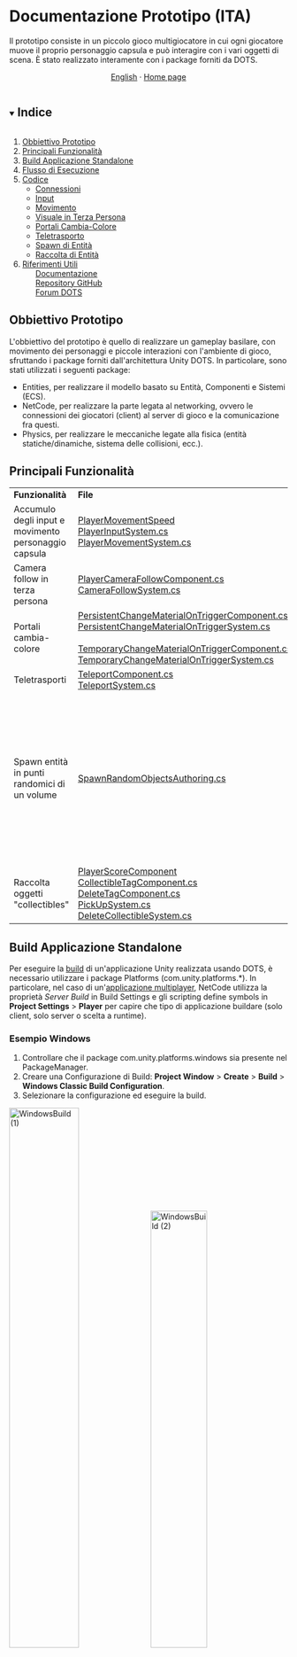 # Documentazione Prototipo (ITA)

Il prototipo consiste in un piccolo gioco multigiocatore in cui ogni giocatore muove il proprio personaggio 
capsula e può interagire con i vari oggetti di scena. È stato realizzato interamente con i package forniti 
da DOTS.
<br/>
<p align="center">
	<a href="https://github.com/mikyll/UnityDOTS-Thesis/blob/main/Documentation/Prototype%20Documentation.md">English</a>
	·
	<a href="https://github.com/mikyll/UnityDOTS-Thesis">Home page</a>
</p>

<!-- TABLE OF CONTENTS -->
<details open="open">
	<summary><h2 style="display: inline-block">Indice</h2></summary>
	<ol>
		<li><a href="#obbiettivo-prototipo">Obbiettivo Prototipo</a></li>
		<li><a href="#principali-funzionalità">Principali Funzionalità</a></li>
		<li><a href="#build-applicazione-standalone">Build Applicazione Standalone</a></li>
		<li><a href="#flusso-di-esecuzione">Flusso di Esecuzione</a></li>
		<li><a href="#codice">Codice</a>
			<ul>
				<li><a href="#connessioni">Connessioni</a></li>
				<li><a href="#input">Input</a></li>
				<li><a href="#movimento">Movimento</a></li>
				<li><a href="#visuale-in-terza-persona">Visuale in Terza Persona</a></li>
				<li><a href="#portali-cambia-colore">Portali Cambia-Colore</a></li>
				<li><a href="#teletrasporto">Teletrasporto</a></li>
				<li><a href="#spawn-di-entità">Spawn di Entità</a></li>
				<li><a href="#raccolta-di-entità">Raccolta di Entità</a></li>
			</ul>
		</li>
		<li><a href="#riferimenti-utili">Riferimenti Utili</a>
			<ul><a href="#documentazione">Documentazione</a></ul>
			<ul><a href="#repository-github">Repository GitHub</a></ul>
			<ul><a href="#forum-dots">Forum DOTS</a></ul>
		</li>
	</ol>
</details>

## Obbiettivo Prototipo

L'obbiettivo del prototipo è quello di realizzare un gameplay basilare, con movimento dei personaggi e 
piccole interazioni con l'ambiente di gioco, sfruttando i package forniti dall'architettura Unity DOTS. 
In particolare, sono stati utilizzati i seguenti package:
* Entities, per realizzare il modello basato su Entità, Componenti e Sistemi (ECS).
* NetCode, per realizzare la parte legata al networking, ovvero le connessioni dei giocatori (client) al 
server di gioco e la comunicazione fra questi.
* Physics, per realizzare le meccaniche legate alla fisica (entità statiche/dinamiche, sistema delle 
collisioni, ecc.).


## Principali Funzionalità

<table>
	<tr>
		<td><b>Funzionalità</b></td>
		<td><b>File</b></td>
		<td width="40%"><b>Dimostrazione</b></td>
	</tr>
	<tr>
		<td>Accumulo degli input e movimento personaggio capsula</td>
		<td><a href="https://github.com/mikyll/UnityDOTS-Thesis/blob/main/DOTS%20Prototype/Assets/Scripts/Components/PlayerMovementSpeed.cs">PlayerMovementSpeed</a><br/>
		<a href="https://github.com/mikyll/UnityDOTS-Thesis/blob/main/DOTS%20Prototype/Assets/Scripts/Systems/PlayerInputSystem.cs">PlayerInputSystem.cs</a><br/>
		<a href="https://github.com/mikyll/UnityDOTS-Thesis/blob/main/DOTS%20Prototype/Assets/Scripts/Systems/PlayerMovementSystem.cs">PlayerMovementSystem.cs</a></td>
		<td width="40%"><img src="https://github.com/mikyll/UnityDOTS-Thesis/blob/main/Documentation/Images/GIF_Movement.gif" alt="MovimentoGIF"/></td>
	</tr>
	<tr>
		<td>Camera follow in terza persona</td>
		<td><a href="https://github.com/mikyll/UnityDOTS-Thesis/blob/main/DOTS%20Prototype/Assets/Scripts/Components/PlayerCameraFollowComponent.cs">PlayerCameraFollowComponent.cs</a><br/>
			<a href="https://github.com/mikyll/UnityDOTS-Thesis/blob/main/DOTS%20Prototype/Assets/Scripts/Systems/CameraFollowSystem.cs">CameraFollowSystem.cs</a></td>
		<td width="40%"><img src="https://github.com/mikyll/UnityDOTS-Thesis/blob/main/Documentation/Images/GIF_CameraFollow.gif" alt="CameraFollowGIF"/></td>
	</tr>
	<tr>
		<td>Portali cambia-colore</td>
		<td><a href="https://github.com/mikyll/UnityDOTS-Thesis/blob/main/DOTS%20Prototype/Assets/Scripts/Components/PersistentChangeMaterialOnTriggerComponent.cs">PersistentChangeMaterialOnTriggerComponent.cs</a><br/>
		<a href="https://github.com/mikyll/UnityDOTS-Thesis/blob/main/DOTS%20Prototype/Assets/Scripts/Systems/PersistentChangeMaterialOnTriggerSystem.cs">PersistentChangeMaterialOnTriggerSystem.cs</a><br/><br/>
		<a href="https://github.com/mikyll/UnityDOTS-Thesis/blob/main/DOTS%20Prototype/Assets/Scripts/Components/TemporaryChangeMaterialOnTriggerComponent.cs">TemporaryChangeMaterialOnTriggerComponent.cs</a><br/>
		<a href="https://github.com/mikyll/UnityDOTS-Thesis/blob/main/DOTS%20Prototype/Assets/Scripts/Systems/TemporaryChangeMaterialOnTriggerSystem.cs">TemporaryChangeMaterialOnTriggerSystem.cs</a></td>
		<td width="40%"><img src="https://github.com/mikyll/UnityDOTS-Thesis/blob/main/Documentation/Images/GIF_ChangeMaterialPortals.gif" alt="PortaliColoreGIF"/></td>
	</tr>
	<tr>
		<td>Teletrasporti</td>
		<td><a href="https://github.com/mikyll/UnityDOTS-Thesis/blob/main/DOTS%20Prototype/Assets/Scripts/Components/TeleportComponent.cs">TeleportComponent.cs</a><br/>
		<a href="https://github.com/mikyll/UnityDOTS-Thesis/blob/main/DOTS%20Prototype/Assets/Scripts/Systems/TeleportSystem.cs">TeleportSystem.cs</a></td>
		<td width="40%"><img src="https://github.com/mikyll/UnityDOTS-Thesis/blob/main/Documentation/Images/GIF_Teleport.gif" alt="TeletrasportoGIF"/></td>
	</tr>
	<tr>
		<td>Spawn entità in punti randomici di un volume</td>
		<td><a href="https://github.com/mikyll/UnityDOTS-Thesis/blob/main/DOTS%20Prototype/Assets/Scripts/Components/SpawnRandomObjectsAuthoring.cs">SpawnRandomObjectsAuthoring.cs</a></td>
		<td width="40%"><span float="left"><img src="https://github.com/mikyll/UnityDOTS-Thesis/blob/main/Documentation/Images/GIF_SpawnEntities.gif" alt="SpawnEntitiesGIF" width="60%"/>
		<img src="https://github.com/mikyll/UnityDOTS-Thesis/blob/main/Documentation/Images/InspectorSpawnRandomAuthoring.png" alt="SpawnEntitiesGIF" width="35%"/></span></td>
	</tr>
	<tr>
		<td>Raccolta oggetti "collectibles"</td>
		<td><a href="https://github.com/mikyll/UnityDOTS-Thesis/blob/main/DOTS%20Prototype/Assets/Scripts/Components/PlayerScoreComponent.cs">PlayerScoreComponent</a><br/>
		<a href="https://github.com/mikyll/UnityDOTS-Thesis/blob/main/DOTS%20Prototype/Assets/Scripts/Components/PickUpSystem.cs">CollectibleTagComponent.cs</a><br/>
		<a href="https://github.com/mikyll/UnityDOTS-Thesis/blob/main/DOTS%20Prototype/Assets/Scripts/Components/DeleteTagComponent.cs">DeleteTagComponent.cs</a><br/>
		<a href="https://github.com/mikyll/UnityDOTS-Thesis/blob/main/DOTS%20Prototype/Assets/Scripts/Systems/PickUpSystem.cs">PickUpSystem.cs</a><br/>
		<a href="https://github.com/mikyll/UnityDOTS-Thesis/blob/main/DOTS%20Prototype/Assets/Scripts/Systems/DeleteCollectibleSystem.cs">DeleteCollectibleSystem.cs</a></td>
		<td width="40%"><img src="https://github.com/mikyll/UnityDOTS-Thesis/blob/main/Documentation/Images/GIF_PickupCollectibles.gif" alt="CollectiblesGIF"/></td>
	</tr>
</table>


## Build Applicazione Standalone
Per eseguire la <a href="https://docs.unity3d.com/Packages/com.unity.entities@0.17/manual/install_setup.html#standalone-builds">build</a> di un'applicazione Unity realizzata usando DOTS, è necessario utilizzare i package Platforms (com.unity.platforms.\*). In particolare, nel caso di un'<a href="https://docs.unity3d.com/Packages/com.unity.netcode@0.6/manual/client-server-worlds.html#standalone-builds">applicazione multiplayer</a>, NetCode utilizza la proprietà <i>Server Build</i> in Build Settings e gli scripting define symbols in **Project Settings** > **Player** per capire che tipo di applicazione buildare (solo client, solo server o scelta a runtime).
### Esempio Windows
1. Controllare che il package com.unity.platforms.windows sia presente nel PackageManager.
2. Creare una Configurazione di Build: **Project Window** > **Create** > **Build** > **Windows Classic Build Configuration**.
3. Selezionare la configurazione ed eseguire la build.
<p float="left">
<img src="https://github.com/mikyll/UnityDOTS-Thesis/blob/main/Documentation/Images/WindowsBuild%20(1).png" alt="WindowsBuild (1)" width="50%"/>
<img src="https://github.com/mikyll/UnityDOTS-Thesis/blob/main/Documentation/Images/WindowsBuild%20(2).png" alt="WindowsBuild (2)" width="45%"/>
</p>

## Flusso di Esecuzione

Il flusso di esecuzione del prototipo è il seguente:
1. All'avvio dell'applicazione viene eseguito il sistema Game, contenuto in Game.cs. Questo sistema realizza
	la connessione dei client al server, differenziando l'esecuzione del server, il quale si mette in ascolto
	per le connessioni, da quella dei client, che si connettono al server.
2. I client eseguono il sistema GoInGameClientSystem, che invia una richiesta al server per entrare in gioco
	e iniziare a inviare comandi e ricevere snapshot (ovvero gli aggiornamenti dello stato di gioco).
3. Il server esegue il sistema GoInGameServerSystem, che riceve le richieste di entrare in gioco e per
	ciascun giocatore abilita la comunicazione tramite comandi e snapshot, e genera un personaggio capsula.
4. L'applicazione, tramite il sistema PlayerInputSystem, controlla continuamente se il giocatore immette input 
	da tastiera e in caso li accumula in un buffer e li invia al server.
6. Il sistema PlayerMovementSystem applica gli input alle varie capsule, utilizzando la predizione lato client
	per rendere l'esecuzione più fluida e far percepire il meno possibile la latenza della rete.
8. Nel mentre si aggiornano anche gli altri sistemi che realizzano le varie funzionalità.


## Codice

NB: i pezzi di codice mostrati sono stati ritagliati per mostrare solo le parti fondamentali spiegate
nel testo.

### Connessioni
<details>
Il file <a href="https://github.com/mikyll/UnityDOTS-Thesis/blob/main/DOTS%20Prototype/Assets/Scripts/Game.cs">Game.cs</a> 
contiene la <i>logica per realizzare la connessione</i>. In particolare al suo interno c'è un sistema 
<b>Game</b> che controlla se il codice che esegue è quello di un client o di un server, svolgendo 
rispettivamente connect o listen.<br/>
Una volta che client e server sono connessi, è necessario indicare a NetCode che i client sono pronti a 
inviare comandi e ricevere snapshot dal server: appena la connessione viene stabilita, lato client inizia ad 
eseguire il sistema <b>GoInGameClientSystem</b>, che invia una RPC al server; lato server inizia ad eseguire il 
sistema <b>GoInGameServerSystem</b> che riceve la RPC e marchia il client come "in gioco", aggiungendo il 
componente <b>NetworkStreamInGame</b> all'entità che rappresenta la connessione e creando una personaggio 
capsula per il giocatore corrispondente al client.

#### Componente `EnableGame`

Dichiariamo la struttura <b>EnableGame</b> che ci servirà più avanti per indicare che i client o il server sono
pronti a stabilire la connessione ed entrare in gioco.

#### Sistema `Game`

[UpdateInWorld(UpdateInWorld.TargetWorld.Default)] indica che il sistema Game dev'essere eseguito nel mondo 
di default, in quanto questo mondo è sempre presente perché istanziato automaticamente da Unity.

Poiché il codice del sistema Game realizza la connessione, dev'essere eseguito una sola volta per run
dell'applicazione. Dunque, utilizziamo un ulteriore singleton <b>InitGameComponent</b>, per indicare quando il 
codice di questo sistema è già stato eseguito una volta: nella OnCreate() usiamo il metodo 
<b>RequireSingletonForUpdate<>()</b> per indicare l'entità che dev'essere presente affinché OnUpdate() venga
chiamata; dopodiché creiamo l'entità avente questo componente; infine nella OnUpdate() rimuoviamo tale
entità, così Unity non chiama più OnUpdate() del sistema Game.
<pre>
protected override void OnCreate()
{
	RequireSingletonForUpdate<InitGameComponent>();
	EntityManager.CreateEntity(typeof(InitGameComponent));
}
</pre>

La OnUpdate() itera su tutti i mondi presenti nell'applicazione e, dopo aver ottenuto il sistema
<b>NetworkStreamReceiveSystem</b> (che espone i metodi Connect e Listen), controlliamo se ci troviamo in un
client o in un server:
* Nel caso l'applicazione sia un client, sarà presente il mondo ClientWorld, al cui interno vi sarà il
gruppo di sistemi <b>ClientSimulationSystemGroup</b>. Dunque creiamo l'entità singleton <b>EnableGame</b> e
facciamo una connect a localhost:7979.
* Nel caso l'applicazione sia un server, sarà presente il mondo ServerWorld, al cui interno vi sarà il
gruppo di sistemi <b>ServerSimulationSystemGroup</b>. Dunque creiamo l'entità singleton <b>EnableGame</b> e
facciamo una listen sulla porta 7979.
<pre>
protected override void OnUpdate()
{
    EntityManager.DestroyEntity(GetSingletonEntity<InitGameComponent>());
    foreach (var world in World.All)
    {
        var network = world.GetExistingSystem<NetworkStreamReceiveSystem>();
        if (world.GetExistingSystem<ClientSimulationSystemGroup>() != null)
        {
            world.EntityManager.CreateEntity(typeof(EnableGame));
            NetworkEndPoint ep = NetworkEndPoint.LoopbackIpv4;
            ep.Port = 7979;
            ep = NetworkEndPoint.Parse(ClientServerBootstrap.RequestedAutoConnect, 7979);

            network.Connect(ep);
        }
        else if (world.GetExistingSystem<ServerSimulationSystemGroup>() != null)
        {
            world.EntityManager.CreateEntity(typeof(EnableGame));
            NetworkEndPoint ep = NetworkEndPoint.AnyIpv4;
            ep.Port = 7979;

            network.Listen(ep);
        }
    }
}
</pre>

#### Componente `GoInGameRequest`

Poiché non è stato aggiunto il componente <b>NetworkStreamInGame</b> all'entità che rappresenta la connessione 
fra un client ed il server, questi non possono comunicare inviando comandi o snapshot. Quindi, utilizziamo 
una RPC NetCode (IRpcCommand) per notificare al server che il client è pronto ad entrare in gioco, così il 
server può marcare la connessione e avviare la comunicazione.<br/>
Come spiegato nella documentazione di <a href="https://docs.unity3d.com/Packages/com.unity.netcode@0.6/manual/rpcs.html">NetCode</a>, 
per inviare una RPC è necessario creare un entità ed aggiungervi il comando RPC creato ed il componente
SendRpcCommandRequestComponent, che innesca il sistema di invio della RPC di Unity.

#### Sistema `GoInGameClientSystem`

L'attributo [UpdateInGroup(typeof(ClientSimulationSystemGroup))] indica che questo sistema dev'essere
aggiornato solo nei client, all'interno del gruppo ClientSimulationSystemGroup.<br/>
Vogliamo che questo sistema esegua una sola volta, quando il client deve entrare in gioco, per la precisione
dopo la connessione con il server, ma prima che venga avviata la comunicazione via comandi e snapshot.
Dunque, richiediamo che sia presente il singleton EnableGame e che l'entità rappresentante la connessione
(che possiede il componente <b>NetworkIdComponent</b>), non abbia <b>NetworkStreamInGame</b>.
<pre>
protected override void OnCreate()
{
    RequireSingletonForUpdate<EnableGame>();
    RequireForUpdate(GetEntityQuery(ComponentType.ReadOnly<NetworkIdComponent>(), ComponentType.Exclude<NetworkStreamInGame>()));
}
</pre>

Dopodiché nella OnUpdate(), iteriamo su tutte le entità che possiedono <b>NetworkIdComponent</b> ma non hanno
<b>NetworkStreamInGame</b>, ovvero l'entità della connessione. Dunque, utilizzando un command buffer, seguiamo 
la procedura per inviare la RPC: creiamo un'entità, vi aggiungiamo il comando RPC, ed infine aggiungiamo il
componente <b>SendRpcCommandRequestComponent</b> indicando la connessione target.
<pre>
protected override void OnUpdate()
{
    var commandBuffer = new EntityCommandBuffer(Allocator.Temp);
    Entities.WithNone<NetworkStreamInGame>().ForEach((Entity ent, in NetworkIdComponent id) =>
    {
        commandBuffer.AddComponent<NetworkStreamInGame>(ent);
        var req = commandBuffer.CreateEntity();
        commandBuffer.AddComponent<GoInGameRequest>(req);
        commandBuffer.AddComponent(req, new SendRpcCommandRequestComponent { TargetConnection = ent });
    }).Run();
    commandBuffer.Playback(EntityManager);
    commandBuffer.Dispose();
}
</pre>

#### Sistema `GoInGameServerSystem`

L'attributo [UpdateInGroup(typeof(ServerSimulationSystemGroup))] indica che questo sistema dev'essere
aggiornato solo nel server.<br/>
Vogliamo che questo sistema esegua solo quando, dopo che è stato aggiunto il singleton EnableGame, arriva 
una richiesta di RPC da un client. Dunque, richiediamo che sia presente EnableGame e che vi sia un'entità
avente come componenti il nostro comando RPC e <b>ReceiveRpcCommandRequestComponent</b>.
<pre>
protected override void OnCreate()
{
    RequireSingletonForUpdate<EnableGame>();
    RequireForUpdate(GetEntityQuery(ComponentType.ReadOnly<GoInGameRequest>(), ComponentType.ReadOnly<ReceiveRpcCommandRequestComponent>()));
}
</pre>

Nella OnUpdate() otteniamo la lista dei ghost prefab, ovvero i networked object. Nel nostro prototipo
l'unico ghost presente è la PlayerCapsule, ovvero il personaggio che ciascun giocatore controlla e muove per
la mappa. Poiché in futuro questa lista potrebbe essere ampliata, controlliamo comunque che il ghost sia
quello della capsula, ovvero se possiede il componente PlayerMovementSpeed, e lo salviamo in una
variabile.<br/>
Dopodiché otteniamo la lista dei <b>NetworkIdComponent</b> delle connessioni, salvandola in networkIdFromEntity,
ovvero un container <i>dictionary-like</i>. Tramite questo container possiamo assegnare il rispettivo id della 
connessione al componente <b>GhostOwnerComponent</b> del ghost di ciascun client. Questa è un'operazione 
fondamentale che bisogna fare a runtime, in quanto prima non è possibile conoscere a chi apparterrà un certo
ghost.
<br/>
Dunque iteriamo su tutte le entità che corrispondono a richieste RPC (aventi dunque GoInGameRequest e
ReceiveRpcCommandRequestComponent). Poiché nella richiesta è presente l'entità della connessione sorgente
da cui è partita la RPC, possiamo utilizzarla per aggiungervi il componente <b>NetworkStreamInGame</b> e 
iniziare la comunicazione via comandi e snapshot.
<br/>
Fatto questo, istanziamo la capsula del giocatore e aggiorniamo il NetworkId del proprietario di tale ghost.
<br/>
Infine, aggiungiamo alla capsula il buffer su cui verranno accumulati gli input del giocatore, ed alla
connessione il componente <b>CommandTargetComponent</b> che servirà al sistema di gestione degli input
per capire a quale ghost applicare gli input ricevuti dal giocatore. Inoltre, distruggiamo l'entità della
richiesta RPC altrimenti il sistema continua ad eseguire all'infinito.
<br/>
Ora è tutto impostato correttamente per permettere al client di accumulare input ed inviarli al server 
sottoforma di comandi, ed al server di ricevere questi comandi, applicarli nella propria simulazione ed
inviare le snapshot (ovvero gli aggiornamenti dello stato di gioco) al client.
<pre>
protected override void OnUpdate()
{
    var ghostCollection = GetSingletonEntity<GhostPrefabCollectionComponent>();
    var prefab = Entity.Null;
    var prefabs = EntityManager.GetBuffer<GhostPrefabBuffer>(ghostCollection);
    for (int ghostId = 0; ghostId < prefabs.Length; ++ghostId)
    {
        if (EntityManager.HasComponent<PlayerMovementSpeed>(prefabs[ghostId].Value))
            prefab = prefabs[ghostId].Value;
    }

    var commandBuffer = new EntityCommandBuffer(Allocator.Temp);
    var networkIdFromEntity = GetComponentDataFromEntity<NetworkIdComponent>(true);
    Entities.WithReadOnly(networkIdFromEntity).ForEach((Entity reqEnt, in GoInGameRequest req, in ReceiveRpcCommandRequestComponent reqSrc) =>
    {
        commandBuffer.AddComponent<NetworkStreamInGame>(reqSrc.SourceConnection);
        UnityEngine.Debug.Log(String.Format("Server setting connection {0} to in game", networkIdFromEntity[reqSrc.SourceConnection].Value));

        var player = commandBuffer.Instantiate(prefab); // spawn capsula per il giocatore
        commandBuffer.SetComponent(player, new GhostOwnerComponent { NetworkId = networkIdFromEntity[reqSrc.SourceConnection].Value });

        commandBuffer.AddBuffer<PlayerInput>(player);
        commandBuffer.SetComponent(reqSrc.SourceConnection, new CommandTargetComponent { targetEntity = player });

        commandBuffer.DestroyEntity(reqEnt);
    }).Run();
    commandBuffer.Playback(EntityManager);
    commandBuffer.Dispose();
}
</pre>
</details>


### Input
<details>
Il file <a href="https://github.com/mikyll/UnityDOTS-Thesis/blob/main/DOTS%20Prototype/Assets/Scripts/Systems/PlayerMovementSystem.cs">PlayerInputSystem.cs</a> contiene la logica per l'accumulo degli input del giocatore. Essendo questo un gioco multiplayer, non basta semplicemente campionare l'input e usarlo direttamente, ma è necessario immagazzinarlo da qualche parte (una struttura <b><a href="https://docs.unity3d.com/Packages/com.unity.netcode@0.6/api/Unity.NetCode.ICommandData.html?q=ICommandData">ICommandData</a></b>) ed inviarlo al Server sotto forma di comando, così che anche lui possa applicarlo nella propria simulazione. Infatti, poiché NetCode si basa su un modello a server autoritativo, la simulazione viene eseguita sia su client che su server, ma il server ha l'autorità, ovvero la sua simulazione è sempre corretta ed il client deve correggere la propria in base a questa.

#### Comando `PlayerInput`
La struttura PlayerInput implementa l'interfaccia ICommandData, ovvero l'interfaccia necessaria per realizzare un comando in NetCode. Questa non è altro che un <a href="https://docs.unity3d.com/Packages/com.unity.entities@0.17/manual/dynamic_buffers.html#:~:text=A%20DynamicBuffer%20is%20a%20type,the%20internal%20capacity%20is%20exhausted.">buffer dinamico</a> utilizzato per accumulare comandi da trasmettere attraverso una connessione. Infatti, questa interfaccia espone la proprietà Tick, che dev'essere specificata, in quanto indica il tick di esecuzione della simulazione in cui è stato campionato l'input, così che il server, quando lo riceverà, potrà applicarlo nello stesso momento del client, indipendentemente dalla latenza della rete. Il tick permette anche di sfruttare la <a href="https://docs.unity3d.com/Packages/com.unity.netcode@0.6/manual/prediction.html">predizione lato client</a> fornita da NetCode.<br/>
Nel nostro caso questa struttura contiene, oltre al tick, i campi horizontal e vertical, che indicano rispettivamente il movimento sull'asse x e sull'asse y.
<pre>
public struct PlayerInput : ICommandData
{
	public uint Tick { get; set; }
	public int horizontal;
	public int vertical;
}
</pre>

#### Sistema `PlayerInputSystem`
La raccolta degli input avviene tramite il sistema <b>PlayerInputSystem</b>, che esegue solo lato client. All'interno di questo, in OnCreate(), innanzitutto richiediamo che, affinché il sistema venga aggiornato, siano presenti il singleton <b>NetworkIdComponent</b> (che identifica una connessione, dunque un client) ed EnableGame (che indica che il gioco è iniziato). Poi salviamo in una variabile il gruppo di sistema <b>ClientSimulationSystemGroup</b>, in quanto da questo possiamo ottenere il tick del server (che aggiorna sempre ad un timestep fisso).
<pre>
ClientSimulationSystemGroup m_ClientSimulationSystemGroup;
protected override void OnCreate()
{
	RequireSingletonForUpdate<NetworkIdComponent>();
	RequireSingletonForUpdate<EnableGame>();
	m_ClientSimulationSystemGroup = World.GetExistingSystem<ClientSimulationSystemGroup>();
}
</pre>

La parte più complicata di questo sistema risiede nel metodo OnUpdate(): dopo aver ottenuto il singleton <b>CommandTargetComponent</b>, controlliamo che contenga il  riferimento all'entità capsula del giocatore. Poiché a runtime ci possono essere diversi giocatori, e di conseguenza diversi personaggi capsula, è necessario distinguere il client a cui appartengono. Il componente CommandTargetComponent serve proprio a questo: è un singleton, diverso per ogni client. Infatti, quando l'applicazione viene messa in esecuzione normalmente, è presente solo il World del client specifico, di conseguenza il singleton rappresenta l'entità ghost della capsula associata al client del mondo.
Però, poiché alla prima esecuzione questo componente non è inizializzato, dobbiamo gestire anche il caso in cui non contenga ancora l'entità. In questo caso semplicemente otteniamo l'id della connessione dal singleton NetworkIdComponent e, iterando su tutte le entità capsula, cerchiamo quella con il <b>NetworkId</b> (nel componente <b>GhostOwner</b>, che avevamo inizializzato in Game.cs) corrispondente. Una volta trovata, impostiamo il valore di targetEntity di CommandTargetComponent.
<pre>
var localInput = GetSingleton<CommandTargetComponent>().targetEntity; 
if (localInput == Entity.Null)
{
	var localPlayerId = GetSingleton<NetworkIdComponent>().Value;
	var commandBuffer = new EntityCommandBuffer(Allocator.Temp);
	var commandTargetEntity = GetSingletonEntity<CommandTargetComponent>();
	Entities.WithAll<PlayerMovementSpeed>().WithNone<PlayerInput>()
	.ForEach((Entity ent, ref GhostOwnerComponent ghostOwner) =>
	{
	if (ghostOwner.NetworkId == localPlayerId)
	{
		commandBuffer.AddBuffer<PlayerInput>(ent);
		commandBuffer.SetComponent(commandTargetEntity, new CommandTargetComponent { targetEntity = ent });
	}
	}).Run();
	commandBuffer.Playback(EntityManager);
	return;
}
</pre>

Fatto ciò possiamo finalmente campionare gli input: dopo aver aggiornato il tick del comando, con quello del server, ottenuto da ClientSimulationSystemGroup, impostiamo il valore di horizontal e vertical in base all'input ricevuto dall'utente. Infine, aggiungiamo l'input al buffer di comandi PlayerInput.
<pre>
var input = default(PlayerInput);
input.Tick = m_ClientSimulationSystemGroup.ServerTick;
if (Input.GetKey("a"))
	input.horizontal -= 1;
if (Input.GetKey("d"))
	input.horizontal += 1;
if (Input.GetKey("s"))
	input.vertical -= 1;
if (Input.GetKey("w"))
	input.vertical += 1;
var inputBuffer = EntityManager.GetBuffer<PlayerInput>(localInput);
inputBuffer.AddCommandData(input);
</pre>
</details>


### Movimento
<details>
Il file <a href="https://github.com/mikyll/UnityDOTS-Thesis/blob/main/DOTS%20Prototype/Assets/Scripts/Systems/PlayerMovementSystem.cs">PlayerMovementSystem.cs</a> contiene la logica per l'applicazione del movimento alle capsule dei giocatori, applicando la predizione. 

#### Componente `PlayerMovementSpeed`
È associato a un'entità capsula e ne indica la velocità di movimento.

#### Sistema `PlayerMovementSystem`
Questo sistema viene aggiornato all'interno del gruppo <b>GhostPredictionSystemGroup</b>, che permette di implementare la predizione lato client dei ghost.
In particolare, nella OnUpdate() otteniamo il tick di predizione da tale gruppo e iteriamo su tutte le entità capsule, inserendo nella lambda i componenti che ci serviranno.
Come prima cosa controlliamo se il codice della predizione dovrebbe eseguire, utilizzando il metodo <b>ShouldPredict()</b> per sapere se all'entità dev'essere applicata la predizione per il tick in questione. In caso affermativo, dal buffer PlayerInput otteniamo il comando relativo a tale tick, e applichiamo il movimento in base ai dati contenuti nel comando.
<pre>
var tick = m_GhostPredictionSystemGroup.PredictingTick;
var deltaTime = Time.DeltaTime;
Entities.ForEach((DynamicBuffer<PlayerInput> inputBuffer, ref PhysicsVelocity pv, in PredictedGhostComponent prediction, in PlayerMovementSpeed pms) =>
{
	if (!GhostPredictionSystemGroup.ShouldPredict(tick, prediction))
		return;
	PlayerInput input;
	inputBuffer.GetDataAtTick(tick, out input);
	var speed = pms.speed;
	
	if (input.horizontal > 0)
		pv.Linear.x += speed * deltaTime;
	if (input.horizontal < 0)
		pv.Linear.x -= speed * deltaTime;
	if (input.vertical > 0)
		pv.Linear.z += speed * deltaTime;
	if (input.vertical < 0)
		pv.Linear.z -= speed * deltaTime;
}).ScheduleParallel();
</pre>
</details>


### Visuale in Terza Persona
<details>
Il file <a href="https://github.com/mikyll/UnityDOTS-Thesis/blob/main/DOTS%20Prototype/Assets/Scripts/Systems/CameraFollowSystem.cs">CameraFollowSystem.cs</a> permette di realizzare una visuale di gioco in terza persona, in cui la camera principale segue il proprio personaggio capsula.

#### Sistema `CameraFollowSystem`
Come per PlayerInputSystem, questo sistema esegue nel gruppo ClientSimulationSystemGroup, in quanto la logica che realizza mostra un risultato diverso a seconda del client che esegue.
Il metodo OnUpdate() semplicemente salva in una variabile la posizione della camera principale <b>Camera.main</b> e, dopo aver ottenuto il singleton CommandTargetComponent contenente l'entità della capsula corrispondente al client, si cicla su tutte le entità capsule attualmente presenti a tempo di esecuzione. Dunque, si cerca l'entità corrispondente a quella contenuta in CommandTargetComponent, e si aggiorna la posizione della camera con quella della capsula, aggiungendovi un offset per avere una visuale completa. L'offset è ottenuto da un componente <b>PlayerCameraFollowComponent</b>, allegato all'entità capsula.
<pre>
var position = Camera.main.transform.position;

var commandTargetComponentEntity = GetSingletonEntity<CommandTargetComponent>();
var commandTargetComponent = GetComponent<CommandTargetComponent>(commandTargetComponentEntity);
Entities.WithAll<PlayerScoreComponent>().ForEach((Entity entity, in Translation translation, in PlayerCameraFollowComponent pcf) =>
{
	if (entity == commandTargetComponent.targetEntity && !pcf.fixedCamera)
	{
		position.x = translation.Value.x + pcf.xOffset;
		position.y = translation.Value.y + pcf.yOffset;
		position.z = translation.Value.z + pcf.zOffset;
	}
}).Run();
Camera.main.transform.position = position;
</pre>
</details>


### Portali Cambia-Colore 
<details>
I file <a href="https://github.com/mikyll/UnityDOTS-Thesis/blob/main/DOTS%20Prototype/Assets/Scripts/Systems/TemporaryChangeMaterialOnTriggerSystem.cs">TemporaryChangeMaterialOnTriggerSystem.cs</a> e <a href="https://github.com/mikyll/UnityDOTS-Thesis/blob/main/DOTS%20Prototype/Assets/Scripts/Systems/PersistentChangeMaterialOnTriggerSystem.cs">PersistentChangeMaterialOnTriggerSystem.cs</a> contengono la logica per cambiare il materiale del personaggio capsula che li attraversa. In particolare, questi sistemi rilevano gli eventi trigger causati dal passaggio di un personaggio capsula attraverso un portale avente rispettivamente il componente <b>TemporaryChangeMaterialOnTriggerComponent</b> e <b>PersistentChangeMaterialOnTriggerTagComponent</b>. Quindi modificano il materiale (dunque anche il colore) della capsula in modo temporaneo, finché la capsula non esce dal portale, oppure persistente.

#### Sistema `TemporaryChangeMaterialOnTriggerSystem`
Questo sistema itera sulle entità aventi un buffer di componenti <b>StatefulTriggerEvent</b> ed il componente <b>TemporaryChangeMaterialOnTriggerComponent</b>:
* <b>StatefulTriggerEvent</b> è contenuto nel file <a href="https://github.com/mikyll/UnityDOTS-Thesis/blob/main/DOTS%20Prototype/Assets/Scripts/Components/DynamicBufferTriggerEventAuthoring.cs">DynamicBufferTriggerEventAuthoring.cs</a> e permette di accumulare eventi di tipo Trigger (lanciati quando una oggetto attraversa un portale, tramite le proprietà del componente PhysicsShape di quest'ultimo). Tramite questo possiamo sapere il frame esatto di entrata ed uscita dal portale, oltre che i frame in cui un'entità rimane all'interno di esso, poiché vengono bufferizzati gli eventi Trigger singoli e si controlla lo stato del frame precedente. Tale file è stato preso dalla sub-repository <a href="https://github.com/Unity-Technologies/EntityComponentSystemSamples/blob/master/UnityPhysicsSamples/Documentation/samples.md">UnityPhysicsSamples</a> di Unity, in cui vi sono diversi esempi per l'utilizzo del package Physics.
* <b>TemporaryChangeMaterialOnTriggerComponent</b> contiene l'entità di cui il portale cambierà il materiale, ogni volta che questa entrerà nel portale.

All'interno del ForEach, iteriamo sugli eventi trigger del buffer, che contengono l'entità con la quale il portale ha avuto la collisione, controllando in particolare quando questa entra o esce:
* Quando entra, si aggiorna il materiale dell'entità con quello del portale.
* Quando esce, si ripristina il materiale originale dell'entità.
In questo modo, viene resettato il materiale originale dell'entità, non quello precedente all'ingresso nel portale.
<pre>
Entities.WithoutBurst().ForEach((Entity e, ref DynamicBuffer<StatefulTriggerEvent> triggerEventBuffer, ref TemporaryChangeMaterialOnTriggerComponent changeMaterial) =>
{
	for (int i = 0; i < triggerEventBuffer.Length; i++)
	{
		var triggerEvent = triggerEventBuffer[i];
		var otherEntity = triggerEvent.GetOtherEntity(e);
		
		// exclude other triggers and processed events
		if (triggerEvent.State == EventOverlapState.Stay || !nonTriggerMask.Matches(otherEntity))
		{
			continue;
		}
		if (triggerEvent.State == EventOverlapState.Enter)
		{
			var volumeRenderMesh = EntityManager.GetSharedComponentData<RenderMesh>(e);
			var overlappingRenderMesh = EntityManager.GetSharedComponentData<RenderMesh>(otherEntity);
			overlappingRenderMesh.material = volumeRenderMesh.material;
			commandBuffer.SetSharedComponent(otherEntity, overlappingRenderMesh);
		}
		else
		{
			// State == PhysicsEventState.Exit
			if (changeMaterial.ReferenceEntity == Entity.Null)
			{
				continue;
			}
			var overlappingRenderMesh = EntityManager.GetSharedComponentData<RenderMesh>(otherEntity);
			var referenceRenderMesh = EntityManager.GetSharedComponentData<RenderMesh>(changeMaterial.ReferenceEntity);
			overlappingRenderMesh.material = referenceRenderMesh.material;
			commandBuffer.SetSharedComponent(otherEntity, overlappingRenderMesh);
		}
	}
}).Run();
</pre>

#### Sistema `PersistentChangeMaterialOnTriggerSystem`
Il sistema PersistentChangeMaterialOnTriggerSystem è una versione semplificata di quello temporaneo. A differenza del precedente, non si gestisce la casistica in cui l'entità che attraversa il portale esca. Per questo motivo si utilizza il componente <b>PersistentChangeMaterialOnTriggerTagComponent</b> che non contiene alcun tipo di informazione, ma serve solo per indicare che un'entità è un portale.
</details>


### Teletrasporto
<details>
I file <a href="https://github.com/mikyll/UnityDOTS-Thesis/blob/main/DOTS%20Prototype/Assets/Scripts/Components/TeleportComponent.cs">TeleportComponent.cs</a> e <a href="https://github.com/mikyll/UnityDOTS-Thesis/blob/main/DOTS%20Prototype/Assets/Scripts/Systems/TeleportSystem.cs">TeleportSystem.cs</a> contengono rispettivamente lo stato e la logica per realizzare il teletrasporto di una capsula fra due portali "compagni".

#### Componente `TeleportComponent`
Questo componente indica che l'entità a cui è attaccato è un portale per il teletrasporto e contiene due proprietà:
* L'entità del portale compagno, che serve per identificare da dove usciranno le entità che attraversano il portale a cui è allegato il componente.
* Il numero di teletrasporti, che serve invece per evitare che l'entità che attraversa il portale non venga immediatamente riportata indietro.
<pre>
[GenerateAuthoringComponent]
public struct TeleportComponent : IComponentData
{
	public Entity Companion;
	public int TransferCount;
}
</pre>

#### Sistema `TeleportSystem`
Questo sistema, nel metodo OnCreate() inizializza il contatore dei trasferimenti a 0.
<pre>
Entities.ForEach((ref TeleportComponent tc) =>
{
	tc.TransferCount = 0;
}).Run();
</pre>

Nel metodo OnUpdate() iteriamo su tutte le entità aventi il componente <b>TeleportComponent</b> ed un buffer di <b>StatefulTriggerEvent</b>. Dentro al ForEach, salviamo in una variabile l'entità del portale compagno, quindi iteriamo su tutti gli eventi trigger contenuti nel buffer.
All'interno del ciclo for salviamo l'entità che ha innescato il trigger con il portale in una variabile (otherEntity), dopodiché controlliamo se questa è appena stata teletrasportata e, in questo caso, decrementiamo di 1 il valore di TransferCount.
Physics utilizza <b>RigidTransform</b> per indicare la posizione di un'entità nel "world-space" e applicarvi la simulazione fisica. Il portale (come nel nostro caso, in cui il teletrasporto effettivo è solo la superficie interna di un prefab) può essere parte di una gerarchia, dunque i componenti Translation e Rotation, che ne indicano la posizione, potrebbero non essere in coordinate globali (rispetto al world-space), ma relative all'entità padre nella gerarchia. Per questo motivo, salviamo in delle variabili le posizioni dei portali come RigidTransform, controllando se l'entità fa match con la maschera hierarchyChildMask (la quale contiene una query che controlla se ha i componenti Parent e LocalToWorld):
* in caso affermativo, significa che l'entità del portale è parte di una gerarchia, dunque utilizziamo il metodo DecomposeRigidBodyTransform() per ottenere un RigidTransform che ne indica la posizione nel "world-space", così che Physics possa utilizzarlo correttamente;
* in caso negativo, utilizziamo semplicemente la posizione corrente del portale (Translation e Rotation) per creare RigidTransform.
<pre>
var portalTransform = hierarchyChildMask.Matches(portalEntity)
? Math.DecomposeRigidBodyTransform(GetComponent<LocalToWorld>(portalEntity).Value)
: new RigidTransform(GetComponent<Rotation>(portalEntity).Value, GetComponent<Translation>(portalEntity).Value);
var companionTransform = hierarchyChildMask.Matches(companionEntity)
? Math.DecomposeRigidBodyTransform(GetComponent<LocalToWorld>(companionEntity).Value)
: new RigidTransform(GetComponent<Rotation>(companionEntity).Value, GetComponent<Translation>(companionEntity).Value);
</pre>

Dopodiché calcoliamo l'offset di posizione e rotazione fra i portali, otteniamo i componenti relativi a posizione, rotazione e velocità dell'entità che l'ha attraversato, e vi applichiamo rispettivamente:
* una traslazione, per realizzare il teletrasporto;
* una rotazione, per aggiornare la direzione verso cui è rivolta;
* una rotazione, per aggiornare la direzione della velocità lineare.
Infine aggiorniamo il valore di questi e incrementiamo TransferCount di 1.
<pre>
var portalPositionOffset = companionTransform.pos - portalTransform.pos;
var portalRotationOffset = math.mul(companionTransform.rot, math.inverse(portalTransform.rot));

var entityPositionComponent = GetComponent<Translation>(otherEntity);
var entityRotationComponent = GetComponent<Rotation>(otherEntity);
var entityVelocityComponent = GetComponent<PhysicsVelocity>(otherEntity);

entityVelocityComponent.Linear = math.rotate(portalRotationOffset, entityVelocityComponent.Linear);
entityPositionComponent.Value += portalPositionOffset;
entityRotationComponent.Value = math.mul(entityRotationComponent.Value, portalRotationOffset);

SetComponent(otherEntity, entityPositionComponent);
SetComponent(otherEntity, entityRotationComponent);
SetComponent(otherEntity, entityVelocityComponent);

companionTeleportComponent.TransferCount++;
</pre>

Per maggiori informazioni su come funziona il sistema che gestisce la posizione delle entità, fare riferimento a
<a href="https://docs.unity3d.com/Packages/com.unity.entities@0.17/manual/transform_system.html">TransformSystem</a>, mentre per quanto riguarda i calcoli matematici fatti per le gerarchie di entità <a href="https://docs.unity3d.com/Packages/com.unity.physics@0.6/api/Unity.Physics.Math.html">Physics.Math</a>.
</details>


### Spawn di Entità
<details>
Il file <a href="https://github.com/mikyll/UnityDOTS-Thesis/blob/main/DOTS%20Prototype/Assets/Scripts/Components/SpawnRandomObjectsAuthoring.cs">SpawnRandomObjectsAuthoring.cs</a> contiene la logica per lo spawn di un numero arbitrario di entità (dato un prefab) all'interno di un volume, in punti randomici. A differenza dei meccanismi precedenti, che sono divisi in file per i componenti e per i sistemi, questo è condensato tutto in un unico file. Il file è stato preso dalla sub-repository </a href="https://github.com/Unity-Technologies/EntityComponentSystemSamples/blob/master/UnityPhysicsSamples/Assets/Common/Scripts/SpawnRandomObjectsAuthoring.cs">Unity Physics Samples</a>

#### Componente `SpawnRandomObjectsAuthoring`
In questo caso, invece di utilizzare l'attributo [GenerateAuthoringComponent] abbiamo utilizzato il <a href="https://docs.unity3d.com/Packages/com.unity.entities@0.17/manual/conversion.html#the-iconvertgameobjecttoentity-interface">conversion workflow</a> di ECS, che ci permette di convertire un MonoBehaviour nel rispettivo componente.
Utilizzando l'interfaccia <b>IConvertGameObjectToEntity</b> ed il relativo metodo Convert convertiamo il MonoBehaviour in un componente <b>SpawnSettings</b>, creando e inizializzando la rispettiva struttura, aggiungendolo all'entità convertita dal GameObject.
<pre>
public void Convert(Entity entity, EntityManager dstManager, GameObjectConversionSystem conversionSystem)
{
	var spawnSettings = new T
	{
		Prefab = conversionSystem.GetPrimaryEntity(prefab),
		Position = transform.position,
		Rotation = transform.rotation,
		Range = range,
		Count = count
	};
	Configure(ref spawnSettings);
	dstManager.AddComponentData(entity, spawnSettings);
}
</pre>

#### Sistema `SpawnRandomObjectsSystemBase`
Questo sistema si occupa dello spawn delle entità: all'interno del metodo OnUpdate(), utilizziamo un ciclo ForEach "rustico" (in quanto il sistema è di tipo generico T) per iterare sulle entità che hanno il componente SpawnSettings. All'interno di questo ciclo creiamo un NativeArray della dimensione di count, ovvero il numero di entità da spawnare, per contenere le istanze delle entità, e altri due NativeArray per le posizioni e le rotazioni.
Dunque utilizziamo il metodo <b>RandomPointsInRange()</b> per inizializzare questi ultimi due NativeArray ed iteriamo per il numero di entità da spawnare e per ciascuna impostiamo il componente Traslation e Rotation, così che possa comparire all'interno del mondo. Infine rimuoviamo il componente SpawnSettings dall'entità spawner, per impedire che il metodo OnUpdate() esegua di nuovo.
<pre>
var instances = new NativeArray<Entity>(count, Allocator.Temp);
EntityManager.Instantiate(spawnSettings.Prefab, instances);

var positions = new NativeArray<float3>(count, Allocator.Temp);
var rotations = new NativeArray<quaternion>(count, Allocator.Temp);
RandomPointsInRange(spawnSettings.Position, spawnSettings.Rotation, spawnSettings.Range, ref positions, ref rotations, GetRandomSeed(spawnSettings));

for (int i = 0; i < count; i++)
{
	var instance = instances[i];
	EntityManager.SetComponentData(instance, new Translation { Value = positions[i] });
	EntityManager.SetComponentData(instance, new Rotation { Value = rotations[i] });
	ConfigureInstance(instance, spawnSettings);
}
EntityManager.RemoveComponent<T>(entity);
</pre>

Il metodo <b>RandomPointsInRange()</b> prende i valori del volume passati come parametri e genera un punto radomico all'interno di questo, aggiornando i valori di <b>Translation</b> e <b>Rotation</b> per ciascun elemento dei rispettivi array.
<pre>
protected static void RandomPointsInRange(
float3 center, quaternion orientation, float3 range,
ref NativeArray<float3> positions, ref NativeArray<quaternion> rotations, int seed = 0)
{
	var count = positions.Length;
	
	var random = new Unity.Mathematics.Random((uint)seed);
	for (int i = 0; i < count; i++)
	{
		positions[i] = center + math.mul(orientation, random.NextFloat3(-range, range));
		rotations[i] = math.mul(random.NextQuaternionRotation(), orientation);
	}
}
</pre>
</details>


### Raccolta di Entità
<details>
Il file <a href="https://github.com/mikyll/UnityDOTS-Thesis/blob/main/DOTS%20Prototype/Assets/Scripts/Systems/PickUpSystem.cs">PickUpSystem.cs</a> contiene la logica per la raccolta delle entità "collectible". Quando un personaggio capsula tocca un'entità marcata con questo componente, l'entità viene raccolta, dunque scompare dalla scena e viene assegnato un punteggio al giocatore.

#### Componente `PlayerScoreComponent`
È assegnato al personaggio capsula di un giocatore e ne indica il punteggio corrente.

#### Componente `CollectibleTagComponent`
Indica che un'entità è raccoglibile e vi assegna un punteggio.

#### Componente `DeleteTagComponent`
È un componente vuoto che indica che un'entità dev'essere eliminata.

#### Sistema `PickUpSystem`
Questo sistema si occupa di rilevare gli eventi trigger tra un player capsula e un'entità collectible. Il funzionamento è simile a quello dei portali: all'interno del metodo OnUpdate() iteriamo su tutte le entità aventi il buffer di <b>StatefulTriggerEvent</b> e <b>CollectibleTagComponent</b>.
<pre>
Entities.WithoutBurst().ForEach(
(Entity e, ref DynamicBuffer<StatefulTriggerEvent> triggerEventBuffer, ref CollectibleTagComponent collectibleComponent) => {
</pre>

Dopodiché eseguiamo un ciclo sugli eventi trigger contenuti nel buffer:
1. Otteniamo l'entità con cui è avvenuta la collisione.
2. Controlliamo che lo stato di StatefulTriggerEvent sia "Enter" e che l'entità con cui è avvenuta la collisione sia un personaggio capsula (ovvero abbia il componente <b>PlayerMovementSpeed</b>).
3. Otteniamo il componente <b>PlayerScoreComponent</b>, in cui si trova il punteggio attuale del giocatore e lo incrementiamo del valore contenuto in <b>CollectibleTagComponent</b>.
4. Aggiorniamo il valore di <b>PlayerScoreComponent</b> del giocatore e aggiungiamo il componente <b>DeleteTagComponent</b> all'entità collectible.
<pre>
var otherEntity = triggerEvent.GetOtherEntity(e); 

if (triggerEvent.State == EventOverlapState.Enter && EntityManager.HasComponent<PlayerMovementSpeed>(otherEntity))
{
	var punteggioPlayer = EntityManager.GetComponentData<PlayerScoreComponent>(otherEntity);
	punteggioPlayer.score += collectibleComponent.points;

	commandBuffer.SetComponent(otherEntity, punteggioPlayer);
	commandBuffer.AddComponent<DeleteTagComponent>(e, new DeleteTagComponent());
}
</pre>

#### Sistema `DeleteCollectibleSystem`
Questo sistema si occupa dell'eliminazione delle entità marcate col componente <b>DeleteTagComponent</b>. Semplicemente itera su tutte le entità aventi tale componente e, utilizzando un command buffer, le elimina.
<pre>
Entities.WithAll<DeleteTagComponent>().ForEach((Entity entity) =>
{
	commandBuffer.DestroyEntity(entity);
}).Run();
</pre>

Questa funzionalità poteva essere realizzata direttamente utilizzando solo CollectibleTagComponent e PickUpSystem, realizzando l'eliminazione dell'entità direttamente all'interno di quest'ultimo, ma abbiamo voluto separare le competenze mostrando un'ulteriore possibilità.
</details>


## Riferimenti Utili


### Documentazione
* <a href="https://docs.unity3d.com/Manual/index.html">Unity Manual</a>
* <a href="https://docs.unity3d.com/Packages/com.unity.entities@0.17">Unity Entities</a>
* <a href="https://docs.unity3d.com/Packages/com.unity.physics@0.6">Unity Physics</a>
* <a href="https://docs.unity3d.com/Packages/com.unity.netcode@0.6">Unity NetCode</a>
* <a href="https://youtube.com/playlist?list=PLX2vGYjWbI0S1wHRTyDiPtKLEPTWFi4cd">Unity Copenhagen 2019 - DOTS (YouTube Playlist)</a>
<!--<iframe width="560" height="315" src="https://www.youtube.com/embed/BNMrevfB6Q0" title="YouTube video player" frameborder="0" allow="accelerometer; autoplay; clipboard-write; encrypted-media; gyroscope; picture-in-picture" allowfullscreen></iframe>-->

### Repository GitHub
* <a href="https://github.com/Unity-Technologies/DOTSSample">DOTS Sample</a> - uno sparatutto multigiocatore completo realizzato utilizzando DOTS.
* <a href="https://github.com/Unity-Technologies/EntityComponentSystemSamples">EntityComponentSystemSamples</a> - contiene delle sub-repository, fra cui anche UnityPhysicsSamples, con esempi, demo e use cases molto utili.
* <a href="https://github.com/Unity-Technologies/DOTS-training-samples">DOTS training samples</a> - contiene piccole simulazioni e giochi implementati utilizzando l'architettura classica (senza DOTS) di Unity. È una repository utile per allenarsi a usare DOTS.
* <a href="https://github.com/Unity-Technologies/multiplayer">Unity Real-time Multiplayer Alpha</a> - contiene un progetto d'esempio che utilizza NetCode per realizzare la parte di networking.
* <a href="https://github.com/Unity-Technologies/FPSSample">FPS Sample</a> - obsoleto ma è un progetto interessante.
* <a href="https://github.com/UnityTechnologies/AngryBots_ECS">AngryBots ECS</a> - semplice gioco in terza persona che mostra in modo semplice alcuni vantaggi dell'utilizzo di DOTS.

### Forum DOTS
Clicca <a href="https://forum.unity.com/forums/data-oriented-technology-stack.147/">qui</a> per visitare il forum.
